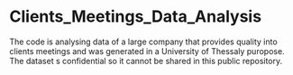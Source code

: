 # Clients_Meetings_Data_Analysis
The code is analysing data of a large company that provides quality into clients meetings and was generated in a University of Thessaly puropose.
The dataset s confidential so it cannot be shared in this public repository.
